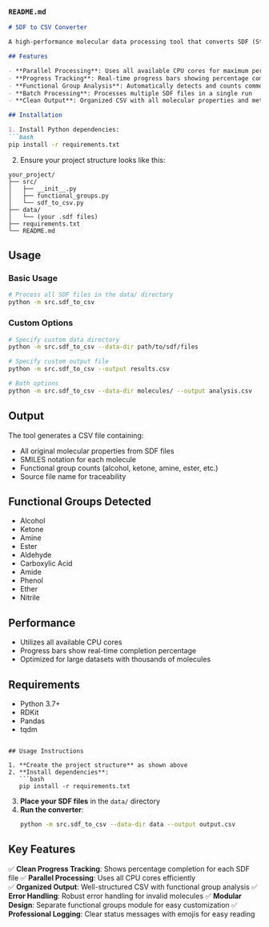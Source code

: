 
### `README.md`
```markdown
# SDF to CSV Converter

A high-performance molecular data processing tool that converts SDF (Structure Data Format) files to CSV with functional group analysis.

## Features

- **Parallel Processing**: Uses all available CPU cores for maximum performance
- **Progress Tracking**: Real-time progress bars showing percentage completion
- **Functional Group Analysis**: Automatically detects and counts common functional groups
- **Batch Processing**: Processes multiple SDF files in a single run
- **Clean Output**: Organized CSV with all molecular properties and metadata

## Installation

1. Install Python dependencies:
```bash
pip install -r requirements.txt
```

2. Ensure your project structure looks like this:
```
your_project/
├── src/
│   ├── __init__.py
│   ├── functional_groups.py
│   └── sdf_to_csv.py
├── data/
│   └── (your .sdf files)
├── requirements.txt
└── README.md
```

## Usage

### Basic Usage
```bash
# Process all SDF files in the data/ directory
python -m src.sdf_to_csv
```

### Custom Options
```bash
# Specify custom data directory
python -m src.sdf_to_csv --data-dir path/to/sdf/files

# Specify custom output file
python -m src.sdf_to_csv --output results.csv

# Both options
python -m src.sdf_to_csv --data-dir molecules/ --output analysis.csv
```

## Output

The tool generates a CSV file containing:
- All original molecular properties from SDF files
- SMILES notation for each molecule
- Functional group counts (alcohol, ketone, amine, ester, etc.)
- Source file name for traceability

## Functional Groups Detected

- Alcohol
- Ketone  
- Amine
- Ester
- Aldehyde
- Carboxylic Acid
- Amide
- Phenol
- Ether
- Nitrile

## Performance

- Utilizes all available CPU cores
- Progress bars show real-time completion percentage
- Optimized for large datasets with thousands of molecules

## Requirements

- Python 3.7+
- RDKit
- Pandas
- tqdm
```

## Usage Instructions

1. **Create the project structure** as shown above
2. **Install dependencies**:
   ```bash
   pip install -r requirements.txt
   ```
3. **Place your SDF files** in the `data/` directory
4. **Run the converter**:
   ```bash
   python -m src.sdf_to_csv --data-dir data --output output.csv
   ```

## Key Features

✅ **Clean Progress Tracking**: Shows percentage completion for each SDF file
✅ **Parallel Processing**: Uses all CPU cores efficiently  
✅ **Organized Output**: Well-structured CSV with functional group analysis
✅ **Error Handling**: Robust error handling for invalid molecules
✅ **Modular Design**: Separate functional groups module for easy customization
✅ **Professional Logging**: Clear status messages with emojis for easy reading